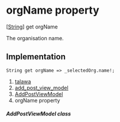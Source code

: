 
<div>

# orgName property

</div>



[[String](https://api.flutter.dev/flutter/dart-core/String-class.html)]
get orgName



The organisation name.



## Implementation

``` language-dart
String get orgName => _selectedOrg.name!;
```








1.  [talawa](../../index.md)
2.  [add_post_view_model](../../view_model_after_auth_view_models_add_post_view_models_add_post_view_model/)
3.  [AddPostViewModel](../../view_model_after_auth_view_models_add_post_view_models_add_post_view_model/AddPostViewModel-class.md)
4.  orgName property

##### AddPostViewModel class







